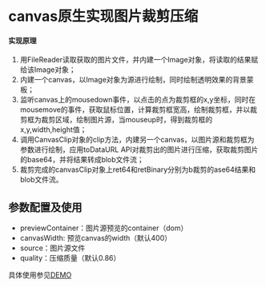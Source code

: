 # canvas原生实现图片裁剪压缩
#### 实现原理
1. 用FileReader读取获取的图片文件，并内建一个Image对象，将读取的结果赋给该Image对象；
2. 内建一个canvas，以Image对象为源进行绘制，同时绘制透明效果的背景蒙板；
3. 监听canvas上的mousedown事件，以点击的点为裁剪框的x,y坐标，同时在mousemove的事件，获取鼠标位置，计算裁剪框宽高，绘制裁剪框，并以裁剪框为裁剪区域，绘制图片源，当mouseup时，得到裁剪框的x,y,width,height值；
4. 调用CanvasClip对象的clip方法，内建另一个canvas，以图片源和裁剪框为参数进行绘制，应用toDataURL API对裁剪出的图片进行压缩，获取裁剪图片的base64，并将结果转成blob文件流；
5. 裁剪完成的canvasClip对象上ret64和retBinary分别为b裁剪的ase64结果和blob文件流。

## 参数配置及使用
* previewContainer：图片源预览的container（dom）
* canvasWidth: 预览canvas的width（默认400）
* source：图片源文件
* quality：压缩质量（默认0.86）

具体使用参见[DEMO](https://crazymary.github.io/canvasClip/canvasClip.html)

